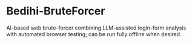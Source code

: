 # Bedihi-BruteForcer
AI-based web brute-forcer combining LLM-assisted login-form analysis with automated browser testing; can be run fully offline when desired.
